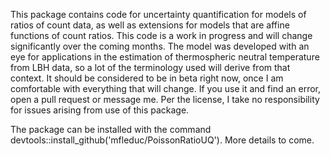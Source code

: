 This package contains code for uncertainty quantification for models of ratios of count data, as well as extensions for models that are affine functions of count ratios. This code is a work in progress and will change significantly over the coming months. The model was developed with an eye for applications in the estimation of thermospheric neutral temperature from LBH data, so a lot of the terminology used will derive from that context. It should be considered to be in beta right now, once I am comfortable with everything that will change. If you use it and find an error, open a pull request or message me. Per the license, I take no responsibility for issues arising from use of this package. 

The package can be installed with the command devtools::install_github('mfleduc/PoissonRatioUQ'). More details to come. 
